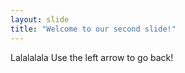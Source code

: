 ```yaml
---
layout: slide
title: "Welcome to our second slide!"
---
```

Lalalalala
Use the left arrow to go back!
